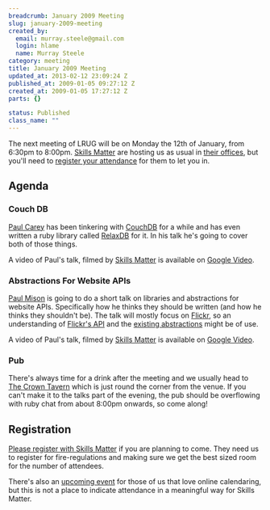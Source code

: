 ```yaml
--- 
breadcrumb: January 2009 Meeting
slug: january-2009-meeting
created_by: 
  email: murray.steele@gmail.com
  login: hlame
  name: Murray Steele
category: meeting
title: January 2009 Meeting
updated_at: 2013-02-12 23:09:24 Z
published_at: 2009-01-05 09:27:12 Z
created_at: 2009-01-05 17:27:12 Z
parts: {}

status: Published
class_name: ""
---
```


The next meeting of LRUG will be on Monday the 12th of January, from 6:30pm to 8:00pm. [Skills Matter](http://www.skillsmatter.com/) are hosting us as usual in [their offices](http://maps.google.co.uk/maps?f=q&hl=en&q=EC1R+0BE&layer=&ie=UTF8&z=16&om=1&iwloc=addr), but you'll need to [register your attendance](#jan09registration) for them to let you in.

Agenda
------

### Couch DB

[Paul Carey](http://pa.ulcarey.com/) has been tinkering with [CouchDB](http://couchdb.apache.org/) for a while and has even written a ruby library called [RelaxDB](http://github.com/paulcarey/relaxdb/) for it.  In his talk he's going to cover both of those things.

A video of Paul's talk, filmed by [Skills Matter](http://skillsmatter.com/podcast/ajax-ria/lrug-january) is available on [Google Video](http://video.google.com/videoplay?docid=-2169461626544475602&hl=en).

### Abstractions For Website APIs

[Paul Mison](http://husk.org/) is going to do a short talk on libraries and abstractions for website APIs.  Specifically how he thinks they should be written (and how he thinks they shouldn't be).  The talk will mostly focus on [Flickr](http://flickr.com/), so an understanding of [Flickr's API](http://www.flickr.com/services/api/) and the [existing abstractions](http://www.google.co.uk/search?hl=en&q=flickr+api+ruby) might be of use.

A video of Paul's talk, filmed by [Skills Matter](http://skillsmatter.com/podcast/ajax-ria/abstractions-for-website-apis) is available on [Google Video](http://video.google.com/videoplay?docid=8266557515860595758&hl=en).


### Pub

There's always time for a drink after the meeting and we usually head to [The Crown Tavern](http://fancyapint.com/pubs/pub199.html) which is just round the corner from the venue.  If you can't make it to the talks part of the evening, the pub should be overflowing with ruby chat from about 8:00pm onwards, so come along!

<a name="jan09registration"></a>
Registration
------------

[Please register with Skills Matter](http://skillsmatter.com/event/ajax-ria/lrug-january) if you are planning to come.  They need us to register for fire-regulations and making sure we get the best sized room for the number of attendees.  

There's also an [upcoming event](http://upcoming.yahoo.com/event/1475279/) for those of us that love online calendaring, but this is not a place to indicate attendance in a meaningful way for Skills Matter.
